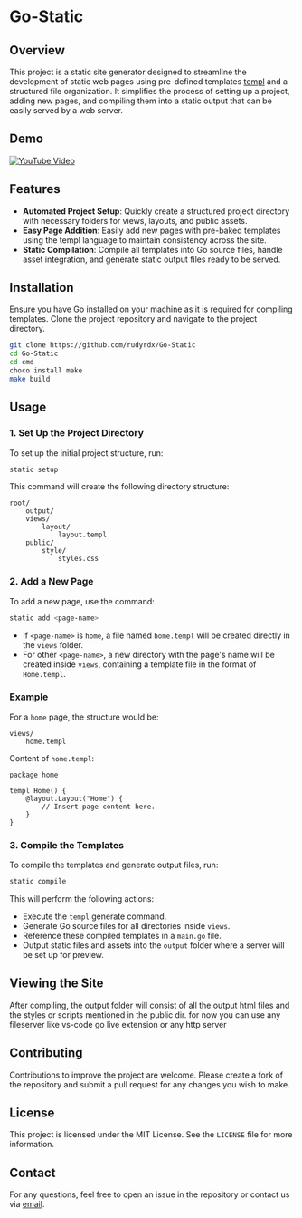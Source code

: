 # Go-Static
## Overview

This project is a static site generator designed to streamline the development of static web pages using pre-defined templates [templ](https://github.com/a-h/templ) and a structured file organization. It simplifies the process of setting up a project, adding new pages, and compiling them into a static output that can be easily served by a web server.

## Demo
[![YouTube Video](https://img.youtube.com/vi/KvXslPeZiEA/0.jpg)](https://www.youtube.com/watch?v=KvXslPeZiEA)

## Features

- **Automated Project Setup**: Quickly create a structured project directory with necessary folders for views, layouts, and public assets.
- **Easy Page Addition**: Easily add new pages with pre-baked templates using the templ language to maintain consistency across the site.
- **Static Compilation**: Compile all templates into Go source files, handle asset integration, and generate static output files ready to be served.

## Installation

Ensure you have Go installed on your machine as it is required for compiling templates. Clone the project repository and navigate to the project directory.

```bash
git clone https://github.com/rudyrdx/Go-Static
cd Go-Static
cd cmd
choco install make
make build
```

## Usage

### 1. Set Up the Project Directory

To set up the initial project structure, run:

```bash
static setup
```

This command will create the following directory structure:

```
root/
    output/
    views/
        layout/
            layout.templ
    public/
        style/
            styles.css
```

### 2. Add a New Page

To add a new page, use the command:

```bash
static add <page-name>
```

- If `<page-name>` is `home`, a file named `home.templ` will be created directly in the `views` folder.
- For other `<page-name>`, a new directory with the page's name will be created inside `views`, containing a template file in the format of `Home.templ`.

### Example

For a `home` page, the structure would be:

```
views/
    home.templ
```

Content of `home.templ`:

```templ
package home

templ Home() {
    @layout.Layout("Home") {
        // Insert page content here.
    }
}
```

### 3. Compile the Templates

To compile the templates and generate output files, run:

```bash
static compile
```

This will perform the following actions:

- Execute the `templ` generate command.
- Generate Go source files for all directories inside `views`.
- Reference these compiled templates in a `main.go` file.
- Output static files and assets into the `output` folder where a server will be set up for preview.

## Viewing the Site

After compiling, the output folder will consist of all the output html files and the styles or scripts mentioned in the public dir. for now you can use any fileserver like vs-code go live extension or any http server

## Contributing

Contributions to improve the project are welcome. Please create a fork of the repository and submit a pull request for any changes you wish to make.

## License

This project is licensed under the MIT License. See the `LICENSE` file for more information. 

## Contact

For any questions, feel free to open an issue in the repository or contact us via [email](mailto:rudyrdx21@gmail.com).
